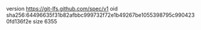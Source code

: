 version https://git-lfs.github.com/spec/v1
oid sha256:64496635f31b82afbbc999732f72e1b49267be1055398795c9904230fd136f2e
size 6355
